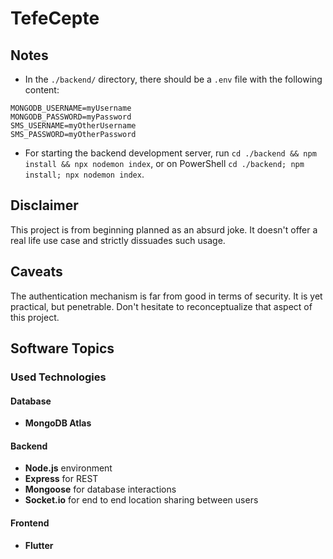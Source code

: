 
# TefeCepte

## Notes

 - In the `./backend/` directory, there should be a `.env` file with the following content:
 ```
MONGODB_USERNAME=myUsername
MONGODB_PASSWORD=myPassword
SMS_USERNAME=myOtherUsername
SMS_PASSWORD=myOtherPassword
 ```
 - For starting the backend development server, run `cd ./backend && npm install && npx nodemon index`, or on PowerShell `cd ./backend; npm install; npx nodemon index`.

## Disclaimer
This project is from beginning planned as an absurd joke. It doesn't offer a real life use case and strictly dissuades such usage.

## Caveats
The authentication mechanism is far from good in terms of security. It is yet practical, but penetrable. Don't hesitate to reconceptualize that aspect of this project.

## Software Topics

### Used Technologies

#### Database
- **MongoDB Atlas**

#### Backend
 - **Node.js** environment
 - **Express** for REST
 - **Mongoose** for database interactions
 - **Socket.io** for end to end location sharing between users

#### Frontend
 - **Flutter**
